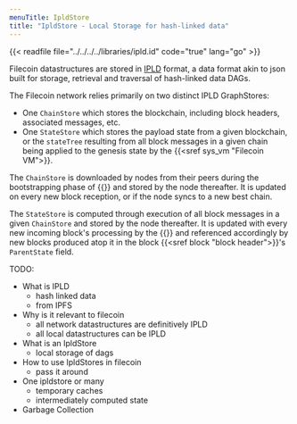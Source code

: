 ```yaml
---
menuTitle: IpldStore
title: "IpldStore - Local Storage for hash-linked data"
---
```


{{< readfile file="../../../../libraries/ipld.id" code="true" lang="go" >}}

Filecoin datastructures are stored in [IPLD](https://ipld.io) format, a data format akin to json built for storage, retrieval and traversal of hash-linked data DAGs.

The Filecoin network relies primarily on two distinct IPLD GraphStores:

- One `ChainStore` which stores the blockchain, including block headers, associated messages, etc.
- One `StateStore` which stores the payload state from a given blockchain, or the `stateTree` resulting from all block messages in a given chain being applied to the genesis state by the {{<sref sys_vm "Filecoin VM">}}.

The `ChainStore` is downloaded by nodes from their peers during the bootstrapping phase of {{<sref chain_sync>}} and stored by the node thereafter. It is updated on every new block reception, or if the node syncs to a new best chain.

The `StateStore` is computed through execution of all block messages in a given `ChainStore` and stored by the node thereafter. It is updated with every new incoming block's processing by the {{<sref vm_interpreter>}} and referenced accordingly by new blocks produced atop it in the block {{<sref block "block header">}}'s `ParentState` field.

TODO:

- What is IPLD
  - hash linked data
  - from IPFS
- Why is it relevant to filecoin
  - all network datastructures are definitively IPLD
  - all local datastructures can be IPLD
- What is an IpldStore
  - local storage of dags
- How to use IpldStores in filecoin
  - pass it around
- One ipldstore or many
  - temporary caches
  - intermediately computed state
- Garbage Collection

